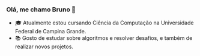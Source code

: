 ### Olá, me chamo Bruno 👋

- 🎓 Atualmente estou cursando Ciência da Computação na Universidade Federal de Campina Grande.
- 📚 Gosto de estudar sobre algoritmos e resolver desafios, e também de realizar novos projetos.
